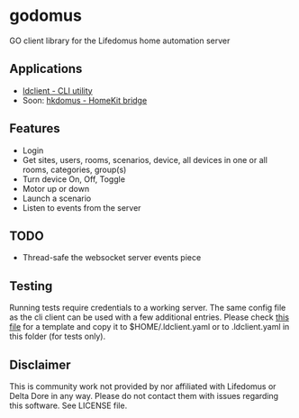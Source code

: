 # godomus
GO client library for the Lifedomus home automation server

## Applications
- [ldclient - CLI utility](https://github.com/sgrimee/godomus/tree/master/ldclient)
- Soon: [hkdomus - HomeKit bridge](https://github.com/sgrimee/hkdomus)

## Features
- Login
- Get sites, users, rooms, scenarios, device, all devices in one or all rooms, categories, group(s)
- Turn device On, Off, Toggle
- Motor up or down
- Launch a scenario
- Listen to events from the server

## TODO
- Thread-safe the websocket server events piece

## Testing

Running tests require credentials to a working server. The same config file as the cli client can be used with a few additional entries. Please check [this file](test_config_template.yaml) for a template and copy it to $HOME/.ldclient.yaml or to .ldclient.yaml in this folder (for tests only).

## Disclaimer

This is community work not provided by nor affiliated with Lifedomus or Delta Dore in any way. Please do not contact them with issues regarding this software. See LICENSE file.